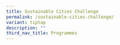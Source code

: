 ```yaml
---
title: Sustainable Cities Challenge
permalink: /sustainable-cities-challenge/
variant: tiptap
description: ""
third_nav_title: Programmes
---
```

